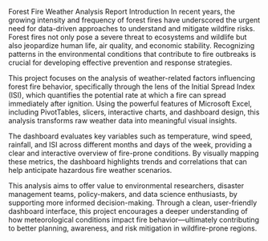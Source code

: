  Forest Fire Weather Analysis Report
 Introduction
In recent years, the growing intensity and frequency of forest fires have underscored the urgent need for data-driven approaches to understand and mitigate wildfire risks. Forest fires not only pose a severe threat to ecosystems and wildlife but also jeopardize human life, air quality, and economic stability. Recognizing patterns in the environmental conditions that contribute to fire outbreaks is crucial for developing effective prevention and response strategies.

This project focuses on the analysis of weather-related factors influencing forest fire behavior, specifically through the lens of the Initial Spread Index (ISI), which quantifies the potential rate at which a fire can spread immediately after ignition. Using the powerful features of Microsoft Excel, including PivotTables, slicers, interactive charts, and dashboard design, this analysis transforms raw weather data into meaningful visual insights.

The dashboard evaluates key variables such as temperature, wind speed, rainfall, and ISI across different months and days of the week, providing a clear and interactive overview of fire-prone conditions. By visually mapping these metrics, the dashboard highlights trends and correlations that can help anticipate hazardous fire weather scenarios.

This analysis aims to offer value to environmental researchers, disaster management teams, policy-makers, and data science enthusiasts, by supporting more informed decision-making. Through a clean, user-friendly dashboard interface, this project encourages a deeper understanding of how meteorological conditions impact fire behavior—ultimately contributing to better planning, awareness, and risk mitigation in wildfire-prone regions.
